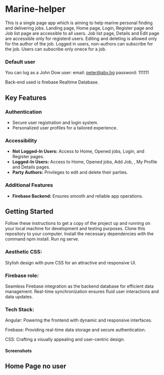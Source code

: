 # Marine-helper
This is a single page app which is aiming to help marine personal finding and delivering jobs.
Landing page, Home page, Login, Register page and Job list page are accessible to all users.
Job list page, Details and Edit page are accessible only for registerd users.
Editing and deleting is allowed only for the author of the job.
Logged in users, non-authors can subscribe for the job.
Users can subscribe only onece for a job.

### Default user
You can log as a John Dow user:
email: peter@abv.bg
password: 111111

Back-end used is firebase Realtime Database.

## Key Features

### Authentication
- Secure user registration and login system.
- Personalized user profiles for a tailored experience.

### Accessibility
- **Not Logged-In Users:** Access to Home, Opened jobs, Login, and Register pages.
- **Logged-In Users:** Access to Home, Opened jobs,  Add Job, , My Profile and Details pages.
- **Party Authors:** Privileges to edit and delete their parties.
  

### Additional Features
- **Firebase Backend:** Ensures smooth and reliable app operations.


## Getting Started

Follow these instructions to get a copy of the project up and running on your local machine for development and testing purposes.
Clone this repository to your computer.
Install the necessary dependencies with the command npm install.
Run ng serve.

### Aesthetic CSS:
Stylish design with pure CSS for an attractive and responsive UI.

### Firebase role:
Seamless Firebase integration as the backend database for efficient data management.
Real-time synchronization ensures fluid user interactions and data updates.

### Tech Stack:
Angular: Powering the frontend with dynamic and responsive interfaces.

Firebase: Providing real-time data storage and secure authentication.


CSS: Crafting a visually appealing and user-centric design.

#### Screenshots

## Home Page no user



